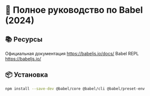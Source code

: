 # 🎯 Полное руководство по Babel (2024)

## 📚 Ресурсы
  Официальная документация https://babeljs.io/docs/
  Babel REPL https://babeljs.io/

  ## 📦 Установка 
```bash
npm install --save-dev @babel/core @babel/cli @babel/preset-env
